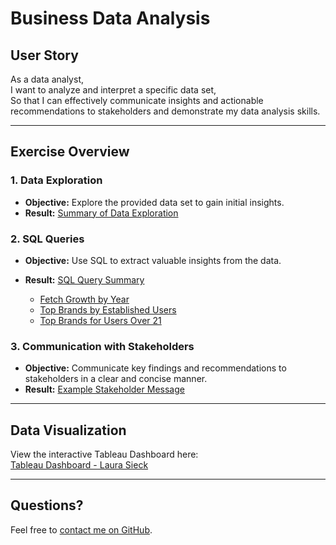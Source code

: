 # Business Data Analysis

## User Story

As a data analyst,  
I want to analyze and interpret a specific data set,  
So that I can effectively communicate insights and actionable recommendations to stakeholders and demonstrate my data analysis skills.

---

## Exercise Overview

### 1. **Data Exploration**
- **Objective:** Explore the provided data set to gain initial insights.
- **Result:** [Summary of Data Exploration](/data-exploration/summary.md)

### 2. **SQL Queries**
- **Objective:** Use SQL to extract valuable insights from the data.
- **Result:** [SQL Query Summary](/sql-queries/sql-summary.md)

    - [Fetch Growth by Year](sql-queries/fetch-growth-by-year.sql)
    - [Top Brands by Established Users](sql-queries/top-brands-established-users.sql)
    - [Top Brands for Users Over 21](sql-queries/top-brands-over-21.sql)

### 3. **Communication with Stakeholders**
- **Objective:** Communicate key findings and recommendations to stakeholders in a clear and concise manner.
- **Result:** [Example Stakeholder Message](communication/example-stakeholder-message.md)

---

## Data Visualization

View the interactive Tableau Dashboard here:  
[Tableau Dashboard - Laura Sieck](https://public.tableau.com/app/profile/laura.sieck/vizzes)

---

## Questions?

Feel free to [contact me on GitHub](https://github.com/lsieck519).
